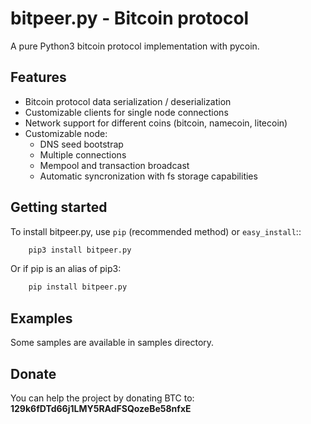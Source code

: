 # bitpeer.py - Bitcoin protocol

A pure Python3 bitcoin protocol implementation with pycoin.


## Features

- Bitcoin protocol data serialization / deserialization
- Customizable clients for single node connections
- Network support for different coins (bitcoin, namecoin, litecoin)
- Customizable node:
  - DNS seed bootstrap
  - Multiple connections
  - Mempool and transaction broadcast
  - Automatic syncronization with fs storage capabilities



## Getting started

To install bitpeer.py, use `pip` (recommended method) or `easy_install`::

```bash
	pip3 install bitpeer.py
```

Or if pip is an alias of pip3:

```bash
	pip install bitpeer.py
```	

## Examples

Some samples are available in samples directory.


## Donate

You can help the project by donating BTC to: **129k6fDTd66j1LMY5RAdFSQozeBe58nfxE**

